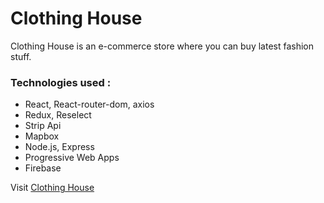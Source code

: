 # **Clothing House**  

Clothing House is an e-commerce store where you can buy latest fashion stuff.

### Technologies used :
- React, React-router-dom, axios
- Redux, Reselect
- Strip Api
- Mapbox
- Node.js, Express
- Progressive Web Apps
- Firebase

Visit [Clothing House](https://clothing-house.herokuapp.com/)
